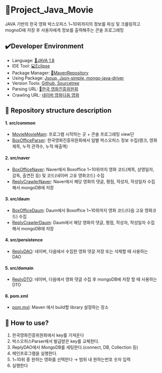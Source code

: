 # :movie_camera:Project_Java_Movie

JAVA 기반의 한국 영화 박스오피스 1~10위까지의 정보를 파싱 및 크롤링하고 mognoD에 저장 후 사용자에게
정보를 출력해주는 콘솔 프로그래밍


## :heavy_check_mark:Developer Environment

  - Language: [:crocodile:JAVA 1.8](#getting-started)
  - IDE Tool: [:computer:Eclipse](#running-the-tests)
  - Package Manager: [:snake:MavenRepository](#deployment)
  - Using Package: [Jsoup, Json-simple, mongo-java-driver](#built-with)
  - Version Tools: [Github, Sourcetree]()
  - Parsing URL: [:ghost:한국 영화진흥위원회](https://www.kofic.or.kr/kofic/business/main/main.do)
  - Crawling URL: [네이버 영화](https://movie.naver.com/)[다음 영화](https://movie.daum.net/main/new#slide-1-0)
  
## :floppy_disk: Repository structure description
#### 1. src/common
  - [MovieMovieMain](): 프로그램 시작하는 곳 + 콘솔 프로그래밍 view단
  - [BoxOfficeParser](): 한국영화진흥위원회에서 일별 박스오피스 정보 수집(랭크, 영화제목, 누적 관객수, 누적 매출액)
#### 2. src/naver
  - [BoxOfficeNaver](): Naver에서 Boxoffice 1~10위까지 영화 코드(제목, 상영일자, 감독, 출연진 등) 및 코드(네이버 고유 영화코드) 수집
  - [ReplyCrawlerNaver](): Naver에서 해당 영화의 댓글, 평점, 작성자, 작성일자 수집해서 mongoDB에 저장
#### 3. src/daum
  - [BoxOfficeDaum](): Daum에서 Boxoffice 1~10위까지 영화 코드(다음 고유 영화코드) 수집
  - [ReplyCrawlerDaum](): Daum에서 해당 영화의 댓글, 평점, 작성자, 작성일자 수집해서 mongoDB에 저장
#### 4. src/persistence
  - [ReplyDAO](): 네이버, 다음에서 수집한 영화 댓글 저장 또는 삭제할 때 사용하는 DAO
#### 5. src/domain
  - [ReplyDTO](): 네이버, 다음에서 영화 댓글 수집 후 mongoDB에 저장 할 때 사용하는 DTO
#### 6. pom.xml
  - [pom.mxl](): Maven 에서 build할 library 설정하는 장소


## :speech_balloon: How to use?
  1. 한국영화진흥위원회에서 key를 가져온다
  2. 박스오피스Parser에서 발급받은 key를 교체한다.
  3. ReplyDAO에서 MongoDB를 세팅한다.(connect, DB, Collection 등)
  4. 메인프로그램을 실행한다.
  5. 1~10위 중 원하는 영화를 선택한다 → 범위 내 원하는번호 숫자 입력
  6. 실행한다
